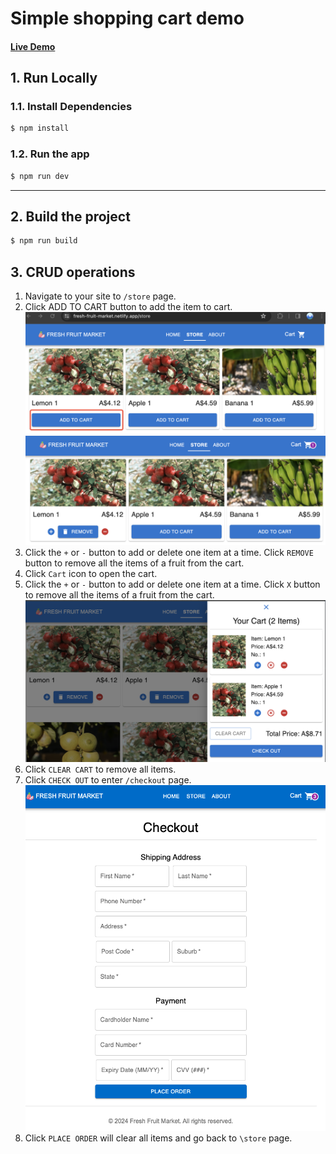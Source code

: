 # Simple shopping cart demo
#### [Live Demo](https://fresh-fruit-market.netlify.app/)
## 1. Run Locally
### 1.1. Install Dependencies
```sh
$ npm install
```

### 1.2. Run the app
```sh 
$ npm run dev
```

---

## 2. Build the project
```sh
$ npm run build
```

## 3. CRUD operations
1. Navigate to your site to `/store` page.
2. Click ADD TO CART button to add the item to cart.
![Alt text](image.png)
![Alt text](image-1.png)
3. Click the `+` or `-` button to add or delete one item at a time. Click `REMOVE` button to remove all the items of a fruit from the cart.
4. Click `Cart` icon to open the cart.
5. Click the `+` or `-` button to add or delete one item at a time. Click `X` button to remove all the items of a fruit from the cart. 
![Alt text](image-2.png)
6. Click `CLEAR CART` to remove all items.
7. Click `CHECK OUT` to enter `/checkout` page.
![Alt text](image-3.png)
8. Click `PLACE ORDER` will clear all items and go back to `\store` page.